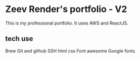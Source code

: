 # Zeev Render's portfolio - V2


This is my professional portfolio. It uses AWS and ReactJS.

## tech use

Brew
Git and github
SSH
html
css
Font awesome
Google fonts
